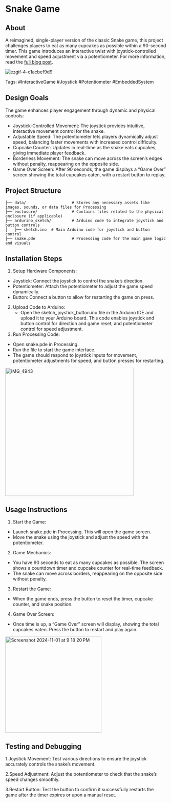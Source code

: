 # Snake Game
## About

A reimagined, single-player version of the classic Snake game, this project challenges players to eat as many cupcakes as possible within a 90-second timer. This game introduces an interactive twist with joystick-controlled movement and speed adjustment via a potentiometer. For more information, read the [full blog post](https://mori-liu.notion.site/Module-2-Project-Proposal-Timed-Snake-Game-with-Adjustable-Speed-and-Joystick-Controls-11b2195ca68280c8ab12e34fcc35210f?pvs=74).

![ezgif-4-c1acbef9d9](https://github.com/user-attachments/assets/6dae66ae-c897-49ff-add9-d5a024141ef8)

Tags: #InteractiveGame #Joystick #Potentiometer #EmbeddedSystem

## Design Goals

The game enhances player engagement through dynamic and physical controls:




* Joystick-Controlled Movement: The joystick provides intuitive, interactive movement control for the snake.
* Adjustable Speed: The potentiometer lets players dynamically adjust speed, balancing faster movements with increased control difficulty.
* Cupcake Counter: Updates in real-time as the snake eats cupcakes, giving immediate player feedback.
* Borderless Movement: The snake can move across the screen’s edges without penalty, reappearing on the opposite side.
* Game Over Screen: After 90 seconds, the game displays a “Game Over” screen showing the total cupcakes eaten, with a restart button to replay.

## Project Structure

```
├── data/                    # Stores any necessary assets like images, sounds, or data files for Processing
├── enclosure/               # Contains files related to the physical enclosure (if applicable)
├── ardurino_sketch/         # Arduino code to integrate joystick and button controls
│   ├── sketch.ino  # Main Arduino code for joystick and button control
├── snake.pde                # Processing code for the main game logic and visuals
```

## Installation Steps

1. Setup Hardware Components:
 * Joystick: Connect the joystick to control the snake’s direction.
 * Potentiometer: Attach the potentiometer to adjust the game speed dynamically.
 * Button: Connect a button to allow for restarting the game on press.
2. Upload Code to Arduino:
   * Open the sketch_joystick_button.ino file in the Arduino IDE and upload it to your Arduino board. This code enables joystick and button control for direction and game reset, and potentiometer control for speed adjustment.
3. Run Processing Code:
* Open snake.pde in Processing.
* Run the file to start the game interface.
* The game should respond to joystick inputs for movement, potentiometer adjustments for speed, and button presses for restarting.
  
<img src="https://github.com/user-attachments/assets/c8715425-032c-4b1a-9933-c49e30bb7b05" alt="IMG_4943" width="400"/>

## Usage Instructions

1. Start the Game:
* Launch snake.pde in Processing. This will open the game screen.
* Move the snake using the joystick and adjust the speed with the potentiometer.
2. Game Mechanics:
* You have 90 seconds to eat as many cupcakes as possible. The screen shows a countdown timer and cupcake counter for real-time feedback.
* The snake can move across borders, reappearing on the opposite side without penalty.
3. Restart the Game:
* When the game ends, press the button to reset the timer, cupcake counter, and snake position.
4. Game Over Screen:
* Once time is up, a “Game Over” screen will display, showing the total cupcakes eaten. Press the button to restart and play again.
<img width="300" alt="Screenshot 2024-11-01 at 9 18 20 PM" src="https://github.com/user-attachments/assets/71edd8ce-f050-468e-a01c-aa382e96f2e3">

## Testing and Debugging

1.Joystick Movement: Test various directions to ensure the joystick accurately controls the snake’s movement.

2.Speed Adjustment: Adjust the potentiometer to check that the snake’s speed changes smoothly.

3.Restart Button: Test the button to confirm it successfully restarts the game after the timer expires or upon a manual reset.

